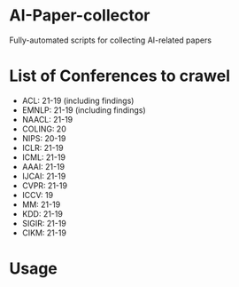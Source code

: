 # AI-Paper-collector
Fully-automated scripts for collecting AI-related papers

# List of Conferences to crawel
* ACL: 21-19 (including findings)
* EMNLP: 21-19 (including findings)
* NAACL: 21-19
* COLING: 20
* NIPS: 20-19
* ICLR: 21-19
* ICML: 21-19
* AAAI: 21-19
* IJCAI: 21-19
* CVPR: 21-19
* ICCV: 19
* MM: 21-19
* KDD: 21-19
* SIGIR: 21-19
* CIKM: 21-19

# Usage
